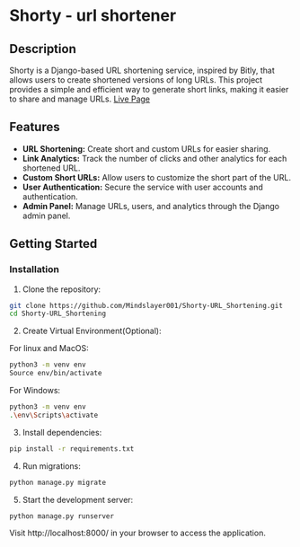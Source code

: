 # Shorty - url shortener

## Description

Shorty is a Django-based URL shortening service, inspired by Bitly, that allows users to create shortened versions of long URLs. This project provides a simple and efficient way to generate short links, making it easier to share and manage URLs.
[Live Page](https://shorty-iaog.onrender.com/)
## Features

- **URL Shortening:** Create short and custom URLs for easier sharing.
- **Link Analytics:** Track the number of clicks and other analytics for each shortened URL.
- **Custom Short URLs:** Allow users to customize the short part of the URL.
- **User Authentication:** Secure the service with user accounts and authentication.
- **Admin Panel:** Manage URLs, users, and analytics through the Django admin panel.

## Getting Started

### Installation

1. Clone the repository:

```bash
git clone https://github.com/Mindslayer001/Shorty-URL_Shortening.git
cd Shorty-URL_Shortening
```
2. Create Virtual Environment(Optional):

For linux and MacOS:
```bash
python3 -m venv env
Source env/bin/activate
```
For Windows:
```bash
python3 -m venv env
.\env\Scripts\activate
```

3. Install dependencies:

```bash
pip install -r requirements.txt
```

4. Run migrations:

```bash
python manage.py migrate
```

5. Start the development server:

```bash
python manage.py runserver
```

Visit http://localhost:8000/ in your browser to access the application.
